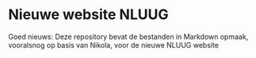 # Nieuwe website NLUUG

Goed nieuws: 
Deze repository bevat de bestanden in Markdown opmaak, vooralsnog op basis van Nikola, voor de nieuwe NLUUG website 
